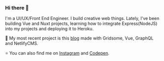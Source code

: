 ### Hi there 👋

<!--
**sashatran/sashatran** is a ✨ _special_ ✨ repository because its `README.md` (this file) appears on your GitHub profile.

Here are some ideas to get you started:

- 🔭 I’m currently working on ...
- 🌱 I’m currently learning ...
- 👯 I’m looking to collaborate on ...
- 🤔 I’m looking for help with ...
- 💬 Ask me about ...
- 📫 How to reach me: ...
- 😄 Pronouns: ...
- ⚡ Fun fact: ...
-->

I'm a UI/UX/Front End Engineer. I build creative web things. Lately, I've been building Vue and Nuxt projects, learning how to integrate Express(NodeJS) into my projects and deploying it to Heroku. 

📔 My most recent project is this [blog](https://sashatran-blog.netlify.app/) made with Gridsome, Vue, GraphQL and NetlifyCMS.

⭐️ You can also find me on [Instagram](https://www.instagram.com/sasha.codes/) and [Codepen](https://codepen.io/sashatran). 
